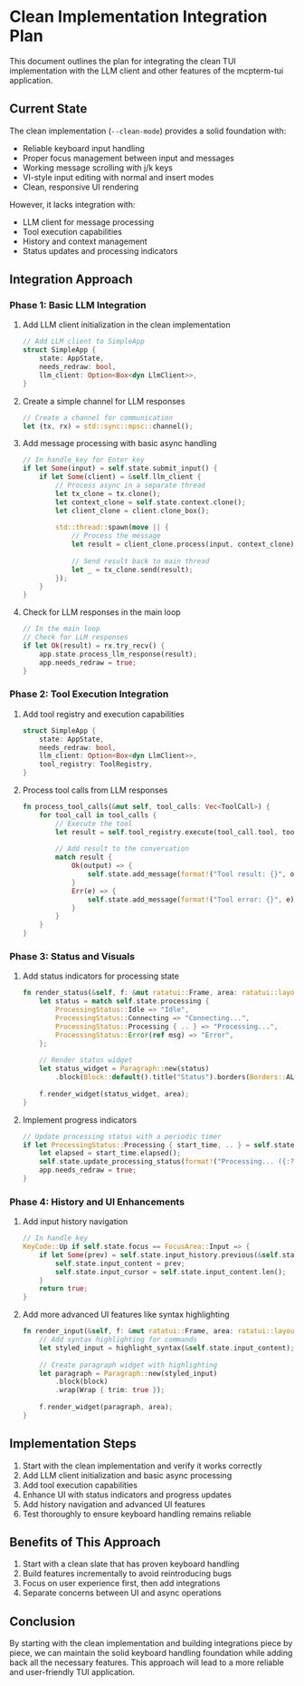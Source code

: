 # Clean Implementation Integration Plan

This document outlines the plan for integrating the clean TUI implementation with the LLM client and other features of the mcpterm-tui application.

## Current State

The clean implementation (`--clean-mode`) provides a solid foundation with:

- Reliable keyboard input handling
- Proper focus management between input and messages
- Working message scrolling with j/k keys
- VI-style input editing with normal and insert modes
- Clean, responsive UI rendering

However, it lacks integration with:
- LLM client for message processing
- Tool execution capabilities
- History and context management
- Status updates and processing indicators

## Integration Approach

### Phase 1: Basic LLM Integration

1. Add LLM client initialization in the clean implementation
   ```rust
   // Add LLM client to SimpleApp
   struct SimpleApp {
       state: AppState,
       needs_redraw: bool,
       llm_client: Option<Box<dyn LlmClient>>,
   }
   ```

2. Create a simple channel for LLM responses
   ```rust
   // Create a channel for communication
   let (tx, rx) = std::sync::mpsc::channel();
   ```

3. Add message processing with basic async handling
   ```rust
   // In handle_key for Enter key
   if let Some(input) = self.state.submit_input() {
       if let Some(client) = &self.llm_client {
           // Process async in a separate thread
           let tx_clone = tx.clone();
           let context_clone = self.state.context.clone();
           let client_clone = client.clone_box();
           
           std::thread::spawn(move || {
               // Process the message
               let result = client_clone.process(input, context_clone);
               
               // Send result back to main thread
               let _ = tx_clone.send(result);
           });
       }
   }
   ```

4. Check for LLM responses in the main loop
   ```rust
   // In the main loop
   // Check for LLM responses
   if let Ok(result) = rx.try_recv() {
       app.state.process_llm_response(result);
       app.needs_redraw = true;
   }
   ```

### Phase 2: Tool Execution Integration

1. Add tool registry and execution capabilities
   ```rust
   struct SimpleApp {
       state: AppState,
       needs_redraw: bool,
       llm_client: Option<Box<dyn LlmClient>>,
       tool_registry: ToolRegistry,
   }
   ```

2. Process tool calls from LLM responses
   ```rust
   fn process_tool_calls(&mut self, tool_calls: Vec<ToolCall>) {
       for tool_call in tool_calls {
           // Execute the tool
           let result = self.tool_registry.execute(tool_call.tool, tool_call.params);
           
           // Add result to the conversation
           match result {
               Ok(output) => {
                   self.state.add_message(format!("Tool result: {}", output), MessageType::Tool);
               }
               Err(e) => {
                   self.state.add_message(format!("Tool error: {}", e), MessageType::Error);
               }
           }
       }
   }
   ```

### Phase 3: Status and Visuals

1. Add status indicators for processing state
   ```rust
   fn render_status(&self, f: &mut ratatui::Frame, area: ratatui::layout::Rect) {
       let status = match self.state.processing {
           ProcessingStatus::Idle => "Idle",
           ProcessingStatus::Connecting => "Connecting...",
           ProcessingStatus::Processing { .. } => "Processing...",
           ProcessingStatus::Error(ref msg) => "Error",
       };
       
       // Render status widget
       let status_widget = Paragraph::new(status)
           .block(Block::default().title("Status").borders(Borders::ALL));
       
       f.render_widget(status_widget, area);
   }
   ```

2. Implement progress indicators
   ```rust
   // Update processing status with a periodic timer
   if let ProcessingStatus::Processing { start_time, .. } = self.state.processing {
       let elapsed = start_time.elapsed();
       self.state.update_processing_status(format!("Processing... ({:?})", elapsed));
       app.needs_redraw = true;
   }
   ```

### Phase 4: History and UI Enhancements

1. Add input history navigation
   ```rust
   // In handle_key
   KeyCode::Up if self.state.focus == FocusArea::Input => {
       if let Some(prev) = self.state.input_history.previous(&self.state.input_content) {
           self.state.input_content = prev;
           self.state.input_cursor = self.state.input_content.len();
       }
       return true;
   }
   ```

2. Add more advanced UI features like syntax highlighting
   ```rust
   fn render_input(&self, f: &mut ratatui::Frame, area: ratatui::layout::Rect) {
       // Add syntax highlighting for commands
       let styled_input = highlight_syntax(&self.state.input_content);
       
       // Create paragraph widget with highlighting
       let paragraph = Paragraph::new(styled_input)
           .block(block)
           .wrap(Wrap { trim: true });
       
       f.render_widget(paragraph, area);
   }
   ```

## Implementation Steps

1. Start with the clean implementation and verify it works correctly
2. Add LLM client initialization and basic async processing
3. Add tool execution capabilities
4. Enhance UI with status indicators and progress updates
5. Add history navigation and advanced UI features
6. Test thoroughly to ensure keyboard handling remains reliable

## Benefits of This Approach

1. Start with a clean slate that has proven keyboard handling
2. Build features incrementally to avoid reintroducing bugs
3. Focus on user experience first, then add integrations
4. Separate concerns between UI and async operations

## Conclusion

By starting with the clean implementation and building integrations piece by piece, we can maintain the solid keyboard handling foundation while adding back all the necessary features. This approach will lead to a more reliable and user-friendly TUI application.